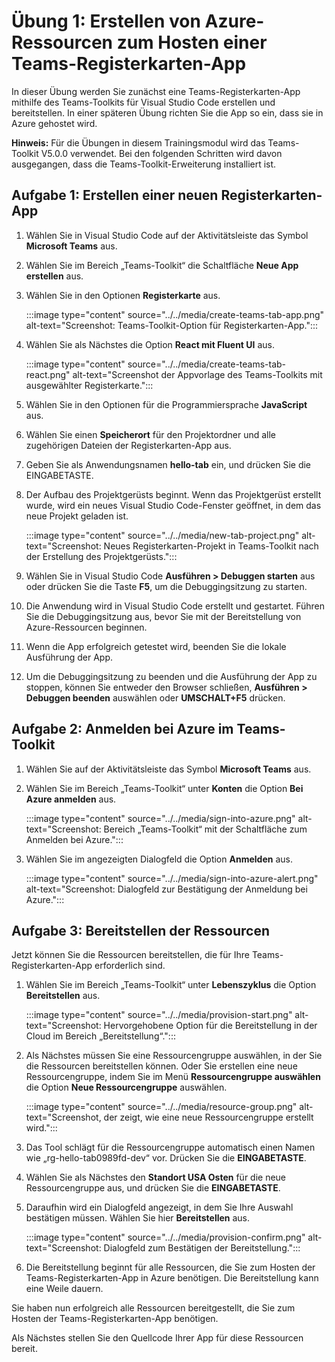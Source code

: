 # Übung 1: Erstellen von Azure-Ressourcen zum Hosten einer Teams-Registerkarten-App

In dieser Übung werden Sie zunächst eine Teams-Registerkarten-App mithilfe des Teams-Toolkits für Visual Studio Code erstellen und bereitstellen. In einer späteren Übung richten Sie die App so ein, dass sie in Azure gehostet wird.

**Hinweis:**  Für die Übungen in diesem Trainingsmodul wird das Teams-Toolkit V5.0.0 verwendet. Bei den folgenden Schritten wird davon ausgegangen, dass die Teams-Toolkit-Erweiterung installiert ist.

## Aufgabe 1: Erstellen einer neuen Registerkarten-App

1. Wählen Sie in Visual Studio Code auf der Aktivitätsleiste das Symbol **Microsoft Teams** aus.

1. Wählen Sie im Bereich „Teams-Toolkit“ die Schaltfläche **Neue App erstellen** aus.

1. Wählen Sie in den Optionen **Registerkarte** aus.

    :::image type="content" source="../../media/create-teams-tab-app.png" alt-text="Screenshot: Teams-Toolkit-Option für Registerkarten-App.":::

1. Wählen Sie als Nächstes die Option **React mit Fluent UI** aus.

    :::image type="content" source="../../media/create-teams-tab-react.png" alt-text="Screenshot der Appvorlage des Teams-Toolkits mit ausgewählter Registerkarte.":::

1. Wählen Sie in den Optionen für die Programmiersprache **JavaScript** aus.

1. Wählen Sie einen **Speicherort** für den Projektordner und alle zugehörigen Dateien der Registerkarten-App aus.

1. Geben Sie als Anwendungsnamen **hello-tab** ein, und drücken Sie die EINGABETASTE.

1. Der Aufbau des Projektgerüsts beginnt. Wenn das Projektgerüst erstellt wurde, wird ein neues Visual Studio Code-Fenster geöffnet, in dem das neue Projekt geladen ist.

    :::image type="content" source="../../media/new-tab-project.png" alt-text="Screenshot: Neues Registerkarten-Projekt in Teams-Toolkit nach der Erstellung des Projektgerüsts.":::

1. Wählen Sie in Visual Studio Code **Ausführen > Debuggen starten** aus oder drücken Sie die Taste **F5**, um die Debuggingsitzung zu starten.

1. Die Anwendung wird in Visual Studio Code erstellt und gestartet. Führen Sie die Debuggingsitzung aus, bevor Sie mit der Bereitstellung von Azure-Ressourcen beginnen.

1. Wenn die App erfolgreich getestet wird, beenden Sie die lokale Ausführung der App.

1. Um die Debuggingsitzung zu beenden und die Ausführung der App zu stoppen, können Sie entweder den Browser schließen, **Ausführen > Debuggen beenden** auswählen oder **UMSCHALT+F5** drücken.

## Aufgabe 2: Anmelden bei Azure im Teams-Toolkit

1. Wählen Sie auf der Aktivitätsleiste das Symbol **Microsoft Teams** aus.

1. Wählen Sie im Bereich „Teams-Toolkit“ unter **Konten** die Option **Bei Azure anmelden** aus.

    :::image type="content" source="../../media/sign-into-azure.png" alt-text="Screenshot: Bereich „Teams-Toolkit“ mit der Schaltfläche zum Anmelden bei Azure.":::

1. Wählen Sie im angezeigten Dialogfeld die Option **Anmelden** aus.

    :::image type="content" source="../../media/sign-into-azure-alert.png" alt-text="Screenshot: Dialogfeld zur Bestätigung der Anmeldung bei Azure.":::

## Aufgabe 3: Bereitstellen der Ressourcen

Jetzt können Sie die Ressourcen bereitstellen, die für Ihre Teams-Registerkarten-App erforderlich sind.

1. Wählen Sie im Bereich „Teams-Toolkit“ unter **Lebenszyklus** die Option **Bereitstellen** aus.

    :::image type="content" source="../../media/provision-start.png" alt-text="Screenshot: Hervorgehobene Option für die Bereitstellung in der Cloud im Bereich „Bereitstellung“.":::

1. Als Nächstes müssen Sie eine Ressourcengruppe auswählen, in der Sie die Ressourcen bereitstellen können. Oder Sie erstellen eine neue Ressourcengruppe, indem Sie im Menü **Ressourcengruppe auswählen** die Option **Neue Ressourcengruppe** auswählen.

    :::image type="content" source="../../media/resource-group.png" alt-text="Screenshot, der zeigt, wie eine neue Ressourcengruppe erstellt wird.":::

1. Das Tool schlägt für die Ressourcengruppe automatisch einen Namen wie „rg-hello-tab0989fd-dev“ vor. Drücken Sie die **EINGABETASTE**.

1. Wählen Sie als Nächstes den **Standort USA Osten** für die neue Ressourcengruppe aus, und drücken Sie die **EINGABETASTE**.

1. Daraufhin wird ein Dialogfeld angezeigt, in dem Sie Ihre Auswahl bestätigen müssen. Wählen Sie hier **Bereitstellen** aus.

    :::image type="content" source="../../media/provision-confirm.png" alt-text="Screenshot: Dialogfeld zum Bestätigen der Bereitstellung.":::

1. Die Bereitstellung beginnt für alle Ressourcen, die Sie zum Hosten der Teams-Registerkarten-App in Azure benötigen. Die Bereitstellung kann eine Weile dauern.

Sie haben nun erfolgreich alle Ressourcen bereitgestellt, die Sie zum Hosten der Teams-Registerkarten-App benötigen.

Als Nächstes stellen Sie den Quellcode Ihrer App für diese Ressourcen bereit.
